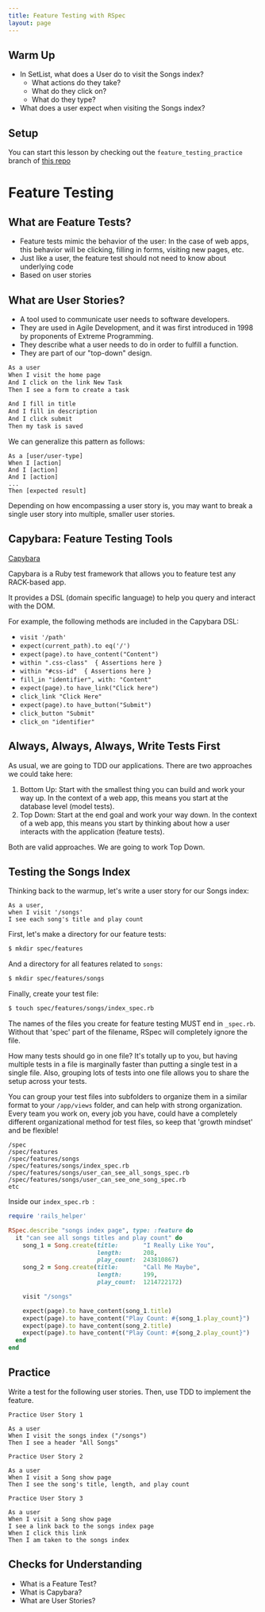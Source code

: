 ```yaml
---
title: Feature Testing with RSpec
layout: page
---
```


## Warm Up

* In SetList, what does a User do to visit the Songs index?
    * What actions do they take?
    * What do they click on?
    * What do they type?
* What does a user expect when visiting the Songs index?

## Setup

You can start this lesson by checking out the `feature_testing_practice` branch of [this repo](https://github.com/turingschool-examples/set_list_tutorial/tree/feature_testing_practice)

# Feature Testing

## What are Feature Tests?

* Feature tests mimic the behavior of the user: In the case of web apps, this behavior will be clicking, filling in forms, visiting new pages, etc.
* Just like a user, the feature test should not need to know about underlying code
* Based on user stories

## What are User Stories?

* A tool used to communicate user needs to software developers.
* They are used in Agile Development, and it was first introduced in 1998 by proponents of Extreme Programming.
* They describe what a user needs to do in order to fulfill a function.
* They are part of our "top-down" design.

```txt
As a user
When I visit the home page
And I click on the link New Task
Then I see a form to create a task

And I fill in title
And I fill in description
And I click submit
Then my task is saved
```

We can generalize this pattern as follows:

```
As a [user/user-type]
When I [action]
And I [action]
And I [action]
...
Then [expected result]
```

Depending on how encompassing a user story is, you may want to break a single user story into multiple, smaller user stories.

## Capybara: Feature Testing Tools

[Capybara](https://github.com/teamcapybara/capybara#using-capybara-with-rspec)

Capybara is a Ruby test framework that allows you to feature test any RACK-based app.

It provides a DSL (domain specific language) to help you query and interact with the DOM.

For example, the following methods are included in the Capybara DSL:

* `visit '/path'`
* `expect(current_path).to eq('/')`
* `expect(page).to have_content("Content")`
* `within ".css-class"  { Assertions here }`
* `within "#css-id"  { Assertions here }`
* `fill_in "identifier", with: "Content"`
* `expect(page).to have_link("Click here")`
* `click_link "Click Here"`
* `expect(page).to have_button("Submit")`
* `click_button "Submit"`
* `click_on "identifier"`

## Always, Always, Always, Write Tests First

As usual, we are going to TDD our applications. There are two approaches we could take here:

1. Bottom Up: Start with the smallest thing you can build and work your way up. In the context of a web app, this means you start at the database level (model tests).
1. Top Down: Start at the end goal and work your way down. In the context of a web app, this means you start by thinking about how a user interacts with the application (feature tests).

Both are valid approaches. We are going to work Top Down.

## Testing the Songs Index

Thinking back to the warmup, let's write a user story for our Songs index:

```text
As a user,
when I visit '/songs'
I see each song's title and play count
```

First, let's make a directory for our feature tests:

```bash
$ mkdir spec/features
```

And a directory for all features related to `songs`:

```bash
$ mkdir spec/features/songs
```

Finally, create your test file:

```bash
$ touch spec/features/songs/index_spec.rb
```

The names of the files you create for feature testing MUST end in `_spec.rb`. Without that 'spec' part of the filename, RSpec will completely ignore the file.

How many tests should go in one file? It's totally up to you, but having multiple tests in a file is marginally faster than putting a single test in a single file. Also, grouping lots of tests into one file allows you to share the setup across your tests.

You can group your test files into subfolders to organize them in a similar format to your `/app/views` folder, and can help with strong organization. Every team you work on, every job you have, could have a completely different organizational method for test files, so keep that 'growth mindset' and be flexible!

```
/spec
/spec/features
/spec/features/songs
/spec/features/songs/index_spec.rb
/spec/features/songs/user_can_see_all_songs_spec.rb
/spec/features/songs/user_can_see_one_song_spec.rb
etc
```

Inside our `index_spec.rb `:

```ruby
require 'rails_helper'

RSpec.describe "songs index page", type: :feature do
  it "can see all songs titles and play count" do
    song_1 = Song.create(title:       "I Really Like You",
                         length:      208,
                         play_count:  243810867)
    song_2 = Song.create(title:       "Call Me Maybe",
                         length:      199,
                         play_count:  1214722172)

    visit "/songs"

    expect(page).to have_content(song_1.title)
    expect(page).to have_content("Play Count: #{song_1.play_count}")
    expect(page).to have_content(song_2.title)
    expect(page).to have_content("Play Count: #{song_2.play_count}")
  end
end
```

## Practice

Write a test for the following user stories. Then, use TDD to implement the feature.

```
Practice User Story 1

As a user
When I visit the songs index ("/songs")
Then I see a header "All Songs"
```

```
Practice User Story 2

As a user
When I visit a Song show page
Then I see the song's title, length, and play count
```

```
Practice User Story 3

As a user
When I visit a Song show page
I see a link back to the songs index page
When I click this link
Then I am taken to the songs index
```


## Checks for Understanding

- What is a Feature Test?
- What is Capybara?
- What are User Stories?
